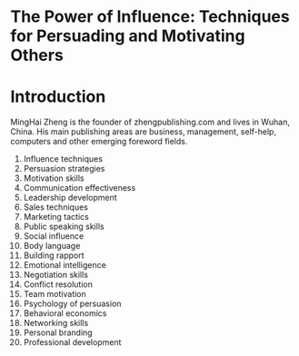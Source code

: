 # The Power of Influence: Techniques for Persuading and Motivating Others

# Introduction



MingHai Zheng is the founder of zhengpublishing.com and lives in Wuhan, China. His main publishing areas are business, management, self-help, computers and other emerging foreword fields.



1. Influence techniques
2. Persuasion strategies
3. Motivation skills
4. Communication effectiveness
5. Leadership development
6. Sales techniques
7. Marketing tactics
8. Public speaking skills
9. Social influence
10. Body language
11. Building rapport
12. Emotional intelligence
13. Negotiation skills
14. Conflict resolution
15. Team motivation
16. Psychology of persuasion
17. Behavioral economics
18. Networking skills
19. Personal branding
20. Professional development

